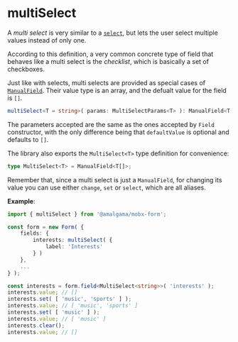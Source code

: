 # multiSelect

A *multi select* is very similar to a [`select`](./select.md), but lets the user select multiple values instead of only one.

According to this definition, a very common concrete type of field that behaves like a multi select is the *checklist*, which is basically a set of checkboxes.

Just like with selects, multi selects are provided as special cases of [`ManualField`](ManualField.md). Their value type is an array, and the defualt value for the field is `[]`.

```ts
multiSelect<T = string>( params: MultiSelectParams<T> ): ManualField<T[]>
```

The parameters accepted are the same as the ones accepted by `Field` constructor, with the only difference being that `defaultValue` is optional and defaults to `[]`.

The library also exports the `MultiSelect<T>` type definition for convenience:

```ts
type MultiSelect<T> = ManualField<T[]>;
```

Remember that, since a multi select is just a `ManualField`, for changing its value you can use either `change`, `set` or `select`, which are all aliases.

**Example**:

```ts
import { multiSelect } from '@amalgama/mobx-form';

const form = new Form( {
	fields: {
		interests: multiSelect( {
			label: 'Interests'
		} )
	},
	...
} );

const interests = form.field<MultiSelect<string>>( 'interests' );
interests.value; // []
interests.set( [ 'music', 'sports' ] );
interests.value; // [ 'music', 'sports' ]
interests.set( [ 'music' ] );
interests.value; // [ 'music' ]
interests.clear();
interests.value; // []
```
